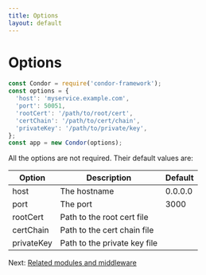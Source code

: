 ```yaml
---
title: Options
layout: default
---
```


# Options

```js
const Condor = require('condor-framework');
const options = {
  'host': 'myservice.example.com',
  'port': 50051,
  'rootCert': '/path/to/root/cert',
  'certChain': '/path/to/cert/chain',
  'privateKey': '/path/to/private/key',
};
const app = new Condor(options);
```

All the options are not required. Their default values are:

| Option     | Description                  | Default |
|------------|------------------------------|---------|
| host       | The hostname                 | 0.0.0.0 |
| port       | The port                     | 3000    |
| rootCert   | Path to the root cert file   |         |
| certChain  | Path to the cert chain file  |         |
| privateKey | Path to the private key file |         |

Next: [Related modules and middleware](related-modules-and-middleware.md)
